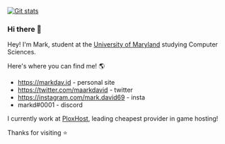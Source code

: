 [![Git stats](https://github-readme-stats.vercel.app/api?username=markd69?theme=dark)](https://github.com/anuraghazra/github-readme-stats)

### Hi there 👋

Hey! I'm Mark, student at the [University of Maryland](https://umd.edu) studying Computer Sciences. 

Here's where you can find me! 🌎
- https://markdav.id - personal site
- https://twitter.com/maarkdavid - twitter
- https://instagram.com/mark.david69 - insta
- markd#0001 - discord

I currently work at [PloxHost](https://plox.host), leading cheapest provider in game hosting!

Thanks for visiting ⭐️
